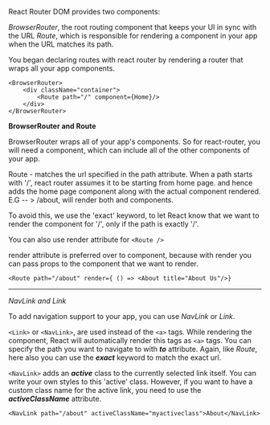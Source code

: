 React Router DOM provides two components:

_BrowserRouter_, the root routing component that keeps your UI in sync with the URL
_Route_, which is responsible for rendering a component in your app when the URL matches its path.

You began declaring routes with react router by rendering a router that wraps all your app components.

```
<BrowserRouter>
	<div className="container">
		<Route path="/" component={Home}/>	
	</div>
</BrowserRouter>
```

**BrowserRouter and Route**

BrowserRouter wraps all of your app's components. So for react-router, you will need a component, which can include all 
of the other components of your app.

Route - matches the url specified in the path attribute.
When a path starts with '/', react router assumes it to be starting from home page. and hence adds the home page component along with the 
actual component rendered.
E.G -- > /about, will render both <Home/> and <About/> components.

To avoid this, we use the 'exact' keyword, to let React know that we want to render the component for '/', only if the path is exactly '/'.

You can also use render attribute for ```<Route />```

render attribute is preferred over to component, because with render you can pass props to the component that we want to render.
```
<Route path="/about" render={ () => <About title="About Us"/>}
```
	
-------------

*NavLink and Link*

To add navigation support to your app, you can use _NavLink_ or _Link_.

```<Link>``` or ```<NavLink>```, are used instead of the ```<a>``` tags. While rendering the component, React will automatically render this tags as ```<a>``` tags.
You can specify the path you want to navigate to with **_to_** attribute. Again, like _Route_, here also you can use the **_exact_** keyword to match
the exact url.

```<NavLink>``` adds an **_active_** class to the currently selected link itself. You can write your own styles to this 'active' class. However, if you want to have a custom class name for the active link, you need to use the **_activeClassName_** attribute.
```
<NavLink path="/about" activeClassName="myactiveclass">About</NavLink>
```
